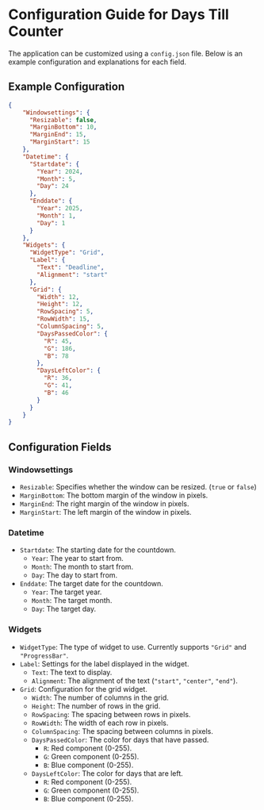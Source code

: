 # Configuration Guide for Days Till Counter

The application can be customized using a `config.json` file. Below is an example configuration and explanations for each field.

## Example Configuration

```json
{
    "Windowsettings": {
      "Resizable": false,
      "MarginBottom": 10,
      "MarginEnd": 15,
      "MarginStart": 15
    },
    "Datetime": {
      "Startdate": {
        "Year": 2024,
        "Month": 5,
        "Day": 24
      },
      "Enddate": {
        "Year": 2025,
        "Month": 1,
        "Day": 1
      }  
    },
    "Widgets": {
      "WidgetType": "Grid",
      "Label": {
        "Text": "Deadline",
        "Alignment": "start"
      },
      "Grid": {
        "Width": 12,
        "Height": 12,
        "RowSpacing": 5,
        "RowWidth": 15,
        "ColumnSpacing": 5,
        "DaysPassedColor": {
          "R": 45,
          "G": 186,
          "B": 78
        },
        "DaysLeftColor": {
          "R": 36,
          "G": 41,
          "B": 46
        }
      }
    }
}
```

## Configuration Fields

### Windowsettings

- `Resizable`: Specifies whether the window can be resized. (`true` or `false`)
- `MarginBottom`: The bottom margin of the window in pixels.
- `MarginEnd`: The right margin of the window in pixels.
- `MarginStart`: The left margin of the window in pixels.

### Datetime

- `Startdate`: The starting date for the countdown.
  - `Year`: The year to start from.
  - `Month`: The month to start from.
  - `Day`: The day to start from.
- `Enddate`: The target date for the countdown.
  - `Year`: The target year.
  - `Month`: The target month.
  - `Day`: The target day.

### Widgets

- `WidgetType`: The type of widget to use. Currently supports `"Grid"` and `"ProgressBar"`.
- `Label`: Settings for the label displayed in the widget.
  - `Text`: The text to display.
  - `Alignment`: The alignment of the text (`"start"`, `"center"`, `"end"`).
- `Grid`: Configuration for the grid widget.
  - `Width`: The number of columns in the grid.
  - `Height`: The number of rows in the grid.
  - `RowSpacing`: The spacing between rows in pixels.
  - `RowWidth`: The width of each row in pixels.
  - `ColumnSpacing`: The spacing between columns in pixels.
  - `DaysPassedColor`: The color for days that have passed.
    - `R`: Red component (0-255).
    - `G`: Green component (0-255).
    - `B`: Blue component (0-255).
  - `DaysLeftColor`: The color for days that are left.
    - `R`: Red component (0-255).
    - `G`: Green component (0-255).
    - `B`: Blue component (0-255).
